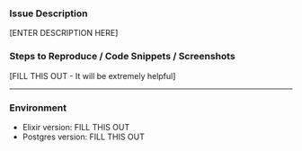 <!--
 Please post questions in Stack Overflow under the react-native-navigation tag
 https://stackoverflow.com/questions/tagged/react-native-navigation
-->

### Issue Description

[ENTER DESCRIPTION HERE]

### Steps to Reproduce / Code Snippets / Screenshots

[FILL THIS OUT - It will be extremely helpful]

---
### Environment
* Elixir version: FILL THIS OUT
* Postgres version: FILL THIS OUT
